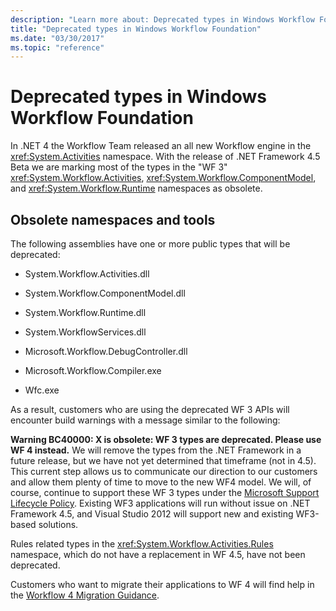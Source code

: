 ```yaml
---
description: "Learn more about: Deprecated types in Windows Workflow Foundation"
title: "Deprecated types in Windows Workflow Foundation"
ms.date: "03/30/2017"
ms.topic: "reference"
---
```

# Deprecated types in Windows Workflow Foundation

In .NET 4 the Workflow Team released an all new Workflow engine in the <xref:System.Activities> namespace. With the release of .NET Framework 4.5 Beta we are marking most of the types in the "WF 3" <xref:System.Workflow.Activities>, <xref:System.Workflow.ComponentModel>, and  <xref:System.Workflow.Runtime> namespaces as obsolete.

## Obsolete namespaces and tools

 The following assemblies have one or more public types that will be deprecated:

- System.Workflow.Activities.dll

- System.Workflow.ComponentModel.dll

- System.Workflow.Runtime.dll

- System.WorkflowServices.dll

- Microsoft.Workflow.DebugController.dll

- Microsoft.Workflow.Compiler.exe

- Wfc.exe

 As a result, customers who are using the deprecated WF 3 APIs will encounter build warnings with a message similar to the following:

 **Warning BC40000: X is obsolete: WF 3 types are deprecated. Please use WF 4 instead.** We will remove the types from the .NET Framework in a future release, but we have not yet determined that timeframe (not in 4.5). This current step allows us to communicate our direction to our customers and allow them plenty of time to move to the new WF4 model. We will, of course, continue to support these WF 3 types under the [Microsoft Support Lifecycle Policy](/lifecycle/). Existing WF3 applications will run without issue on .NET Framework 4.5, and Visual Studio 2012 will support new and existing WF3-based solutions.

 Rules related types in the <xref:System.Workflow.Activities.Rules> namespace, which do not have a replacement in WF 4.5, have not been deprecated.

 Customers who want to migrate their applications to WF 4 will find help in the [Workflow 4 Migration Guidance](migration-guidance.md).
